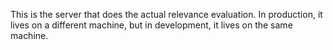 This is the server that does the actual relevance evaluation. In production, it
lives on a different machine, but in development, it lives on the same machine.
